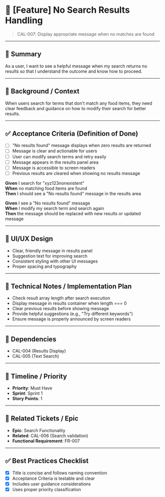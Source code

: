 # 🔖 [Feature] No Search Results Handling
> CAL-007: Display appropriate message when no matches are found

---

## 🎯 Summary
As a user, I want to see a helpful message when my search returns no results so that I understand the outcome and know how to proceed.

---

## 🧩 Background / Context
When users search for terms that don't match any food items, they need clear feedback and guidance on how to modify their search for better results.

---

## ✅ Acceptance Criteria (Definition of Done)

- [ ] "No results found" message displays when zero results are returned
- [ ] Message is clear and actionable for users
- [ ] User can modify search terms and retry easily
- [ ] Message appears in the results panel area
- [ ] Message is accessible to screen readers
- [ ] Previous results are cleared when showing no results message

**Given** I search for "xyz123nonexistent"  
**When** no matching food items are found  
**Then** I should see a "No results found" message in the results area

**Given** I see a "No results found" message  
**When** I modify my search term and search again  
**Then** the message should be replaced with new results or updated message

---

## 📱 UI/UX Design
- Clear, friendly message in results panel
- Suggestion text for improving search
- Consistent styling with other UI messages
- Proper spacing and typography

---

## 🧪 Technical Notes / Implementation Plan
- Check result array length after search execution
- Display message in results container when length === 0
- Clear previous results before showing message
- Provide helpful suggestions (e.g., "Try different keywords")
- Ensure message is properly announced by screen readers

---

## 🔗 Dependencies
- CAL-004 (Results Display)
- CAL-005 (Text Search)

---

## 📅 Timeline / Priority
- **Priority**: Must Have
- **Sprint**: Sprint 1
- **Story Points**: 1

---

## 🧷 Related Tickets / Epic
- **Epic**: Search Functionality
- **Related**: CAL-006 (Search validation)
- **Functional Requirement**: FR-007

---

## ✅ Best Practices Checklist
- [x] Title is concise and follows naming convention
- [x] Acceptance Criteria is testable and clear
- [x] Includes user guidance considerations
- [x] Uses proper priority classification